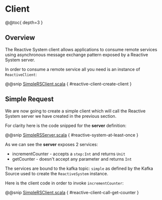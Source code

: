 # Client

@@toc{ depth=3 }

## Overview

The Reactive System client allows applications to consume remote services using asynchronous
message exchange pattern exposed by a Reactive System server.

In order to consume a remote service all you need is an instance of `ReactiveClient`:

@@snip [SimpleRSClient.scala](../../../../examples/client/src/main/scala/org/patricknoir/kafka/examples/client/SimpleRSClient.scala) { #reactive-client-create-client }

## Simple Request

We are now going to create a simple client which will call the Reactive System server we have 
created in the previous section.

For clarity here is the code snipped for the **server** definition:

@@snip [SimpleRSServer.scala](../../../../examples/server/src/main/scala/org/patricknoir/kafka/examples/server/SimpleRSServer.scala) { #reactive-system-at-least-once }

As we can see the **server** exposes 2 services:

* incrementCounter - accepts a `step:Int` and returns `Unit`
* getCounter - doesn't accept any parameter and returns `Int`

The services are bound to the kafka topic: `simple` as defined by the Kafka Source used to create
the `ReactiveSystem` instance.

Here is the client code in order to invoke `incrementCounter`:

@@snip [SimpleRSClient.scala](../../../../examples/client/src/main/scala/org/patricknoir/kafka/examples/client/SimpleRSClient.scala) { #reactive-client-call-get-counter }